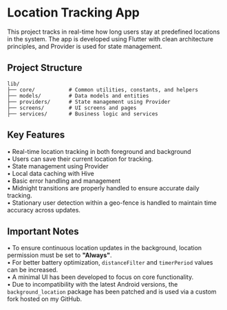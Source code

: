# Location Tracking App
This project tracks in real-time how long users stay at predefined locations in the system. The app is developed using Flutter with clean architecture principles, and Provider is used for state management.

## Project Structure

```
lib/
├── core/           # Common utilities, constants, and helpers
├── models/         # Data models and entities
├── providers/      # State management using Provider
├── screens/        # UI screens and pages
├── services/       # Business logic and services
```

## Key Features

• Real-time location tracking in both foreground and background  
• Users can save their current location for tracking.    
• State management using Provider  
• Local data caching with Hive  
• Basic error handling and management   
• Midnight transitions are properly handled to ensure accurate daily tracking.  
• Stationary user detection within a geo-fence is handled to maintain time accuracy across updates.

## Important Notes

• To ensure continuous location updates in the background, location permission must be set to **"Always"**.  
• For better battery optimization, `distanceFilter` and `timerPeriod` values can be increased.  
• A minimal UI has been developed to focus on core functionality.   
• Due to incompatibility with the latest Android versions, the `background_location` package has been patched and is used via a custom fork hosted on my GitHub.